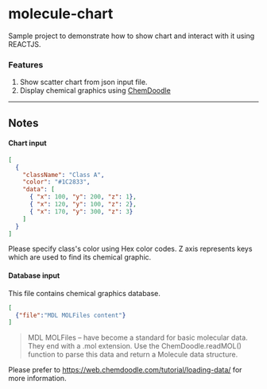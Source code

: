 # molecule-chart
Sample project to demonstrate how to show chart and interact with it using REACTJS.

### Features ###
1. Show scatter chart from json input file.
2. Display chemical graphics using [ChemDoodle](https://web.chemdoodle.com/)
---------------------------

## Notes ##

#### Chart input
```json
[
  {
    "className": "Class A",
    "color": "#1C2833",
    "data": [
      { "x": 100, "y": 200, "z": 1},
      { "x": 120, "y": 100, "z": 2},
      { "x": 170, "y": 300, "z": 3}
    ]
  }
]
```
Please specify class's color using Hex color codes. 
Z axis represents keys which are used to find its chemical graphic.

#### Database input
This file contains chemical graphics database.
```json
[
  {"file":"MDL MOLFiles content"}
]
```
> MDL MOLFiles – have become a standard for basic molecular data. They end with a .mol extension. Use the ChemDoodle.readMOL() function to parse this data and return a Molecule data structure.

Please prefer to https://web.chemdoodle.com/tutorial/loading-data/ for more information.

